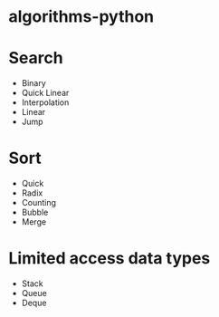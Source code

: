 # algorithms-python

# Search

- Binary
- Quick Linear
- Interpolation
- Linear
- Jump

# Sort

- Quick
- Radix
- Counting
- Bubble
- Merge

# Limited access data types

- Stack
- Queue
- Deque
